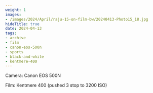```yaml
---
weight: 1
images:
- /images/2024/April/raju-15-on-film-bw/20240413-Photo15_18.jpg
hideTitle: true
date: 2024-04-13
tags:
- archive
- film
- canon-eos-500n
- sports
- black-and-white
- kentmere-400
---
```


Camera: Canon EOS 500N

Film: Kentmere 400 (pushed 3 stop to 3200 ISO)